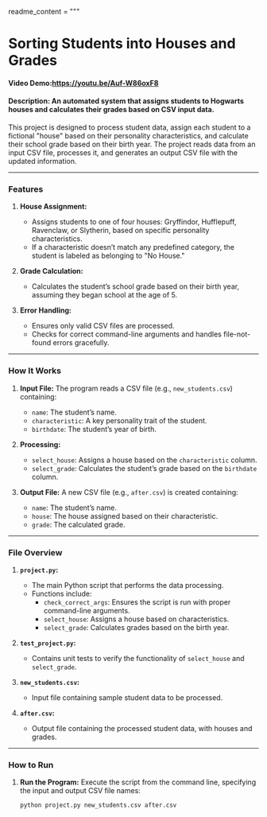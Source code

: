 readme_content = """
# Sorting Students into Houses and Grades
#### Video Demo:https://youtu.be/Auf-W86oxF8
#### Description: An automated system that assigns students to Hogwarts houses and calculates their grades based on CSV input data.

This project is designed to process student data, assign each student to a fictional "house" based on their personality characteristics, and calculate their school grade based on their birth year. The project reads data from an input CSV file, processes it, and generates an output CSV file with the updated information.

---

### **Features**

1. **House Assignment:**
   - Assigns students to one of four houses: Gryffindor, Hufflepuff, Ravenclaw, or Slytherin, based on specific personality characteristics.
   - If a characteristic doesn’t match any predefined category, the student is labeled as belonging to "No House."

2. **Grade Calculation:**
   - Calculates the student’s school grade based on their birth year, assuming they began school at the age of 5.

3. **Error Handling:**
   - Ensures only valid CSV files are processed.
   - Checks for correct command-line arguments and handles file-not-found errors gracefully.

---

### **How It Works**

1. **Input File:**
   The program reads a CSV file (e.g., `new_students.csv`) containing:
   - `name`: The student’s name.
   - `characteristic`: A key personality trait of the student.
   - `birthdate`: The student’s year of birth.

2. **Processing:**
   - `select_house`: Assigns a house based on the `characteristic` column.
   - `select_grade`: Calculates the student’s grade based on the `birthdate` column.

3. **Output File:**
   A new CSV file (e.g., `after.csv`) is created containing:
   - `name`: The student’s name.
   - `house`: The house assigned based on their characteristic.
   - `grade`: The calculated grade.

---

### **File Overview**

1. **`project.py`:**
   - The main Python script that performs the data processing.
   - Functions include:
     - `check_correct_args`: Ensures the script is run with proper command-line arguments.
     - `select_house`: Assigns a house based on characteristics.
     - `select_grade`: Calculates grades based on the birth year.

2. **`test_project.py`:**
   - Contains unit tests to verify the functionality of `select_house` and `select_grade`.

3. **`new_students.csv`:**
   - Input file containing sample student data to be processed.

4. **`after.csv`:**
   - Output file containing the processed student data, with houses and grades.

---

### **How to Run**

1. **Run the Program:**
   Execute the script from the command line, specifying the input and output CSV file names:
   ```bash
   python project.py new_students.csv after.csv
